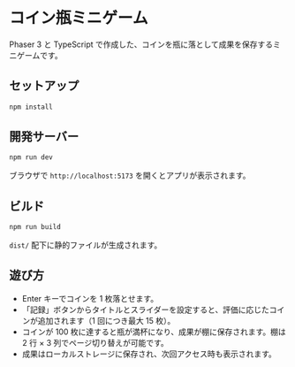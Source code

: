 # コイン瓶ミニゲーム

Phaser 3 と TypeScript で作成した、コインを瓶に落として成果を保存するミニゲームです。

## セットアップ

```bash
npm install
```

## 開発サーバー

```bash
npm run dev
```

ブラウザで `http://localhost:5173` を開くとアプリが表示されます。

## ビルド

```bash
npm run build
```

`dist/` 配下に静的ファイルが生成されます。

## 遊び方

- Enter キーでコインを 1 枚落とせます。
- 「記録」ボタンからタイトルとスライダーを設定すると、評価に応じたコインが追加されます（1 回につき最大 15 枚）。
- コインが 100 枚に達すると瓶が満杯になり、成果が棚に保存されます。棚は 2 行 × 3 列でページ切り替えが可能です。
- 成果はローカルストレージに保存され、次回アクセス時も表示されます。
